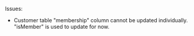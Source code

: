 Issues:
* Customer table "membership" column cannot be updated individually. "isMember" is used to update for now.
